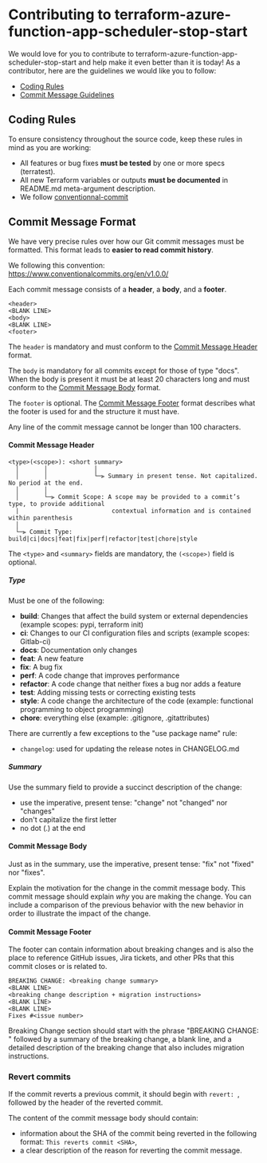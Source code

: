 # Contributing to terraform-azure-function-app-scheduler-stop-start

We would love for you to contribute to terraform-azure-function-app-scheduler-stop-start and help make it even better than it is today!
As a contributor, here are the guidelines we would like you to follow:

 - [Coding Rules](#rules)
 - [Commit Message Guidelines](#commit)


## <a name="rules"></a> Coding Rules
To ensure consistency throughout the source code, keep these rules in mind as you are working:

* All features or bug fixes **must be tested** by one or more specs (terratest).
* All new Terraform variables or outputs **must be documented** in README.md meta-argument description.
* We follow [conventionnal-commit](https://www.conventionalcommits.org/en/v1.0.0/)

## <a name="commit"></a> Commit Message Format

We have very precise rules over how our Git commit messages must be formatted.
This format leads to **easier to read commit history**.

We following this convention: https://www.conventionalcommits.org/en/v1.0.0/

Each commit message consists of a **header**, a **body**, and a **footer**.


```
<header>
<BLANK LINE>
<body>
<BLANK LINE>
<footer>
```

The `header` is mandatory and must conform to the [Commit Message Header](#commit-header) format.

The `body` is mandatory for all commits except for those of type "docs".
When the body is present it must be at least 20 characters long and must conform to the [Commit Message Body](#commit-body) format.

The `footer` is optional. The [Commit Message Footer](#commit-footer) format describes what the footer is used for and the structure it must have.

Any line of the commit message cannot be longer than 100 characters.


#### <a name="commit-header"></a>Commit Message Header

```
<type>(<scope>): <short summary>
  │       │             │
  │       │             └─⫸ Summary in present tense. Not capitalized. No period at the end.
  │       │
  │       └─⫸ Commit Scope: A scope may be provided to a commit’s type, to provide additional
  |                          contextual information and is contained within parenthesis
  │
  └─⫸ Commit Type: build|ci|docs|feat|fix|perf|refactor|test|chore|style
```

The `<type>` and `<summary>` fields are mandatory, the `(<scope>)` field is optional.


##### Type

Must be one of the following:

* **build**: Changes that affect the build system or external dependencies (example scopes: pypi, terraform init)
* **ci**: Changes to our CI configuration files and scripts (example scopes: Gitlab-ci)
* **docs**: Documentation only changes
* **feat**: A new feature
* **fix**: A bug fix
* **perf**: A code change that improves performance
* **refactor**: A code change that neither fixes a bug nor adds a feature
* **test**: Adding missing tests or correcting existing tests
* **style**: A code change the architecture of the code (example: functional programming to object programming)
* **chore**: everything else (example: .gitignore, .gitattributes)


There are currently a few exceptions to the "use package name" rule:

* `changelog`: used for updating the release notes in CHANGELOG.md


##### Summary

Use the summary field to provide a succinct description of the change:

* use the imperative, present tense: "change" not "changed" nor "changes"
* don't capitalize the first letter
* no dot (.) at the end


#### <a name="commit-body"></a>Commit Message Body

Just as in the summary, use the imperative, present tense: "fix" not "fixed" nor "fixes".

Explain the motivation for the change in the commit message body. This commit message should explain _why_ you are making the change.
You can include a comparison of the previous behavior with the new behavior in order to illustrate the impact of the change.


#### <a name="commit-footer"></a>Commit Message Footer

The footer can contain information about breaking changes and is also the place to reference GitHub issues, Jira tickets, and other PRs that this commit closes or is related to.

```
BREAKING CHANGE: <breaking change summary>
<BLANK LINE>
<breaking change description + migration instructions>
<BLANK LINE>
<BLANK LINE>
Fixes #<issue number>
```

Breaking Change section should start with the phrase "BREAKING CHANGE: " followed by a summary of the breaking change, a blank line, and a detailed description of the breaking change that also includes migration instructions.


### Revert commits

If the commit reverts a previous commit, it should begin with `revert: `, followed by the header of the reverted commit.

The content of the commit message body should contain:

- information about the SHA of the commit being reverted in the following format: `This reverts commit <SHA>`,
- a clear description of the reason for reverting the commit message.
